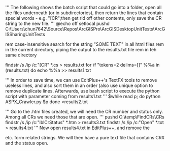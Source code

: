 '''
The following shows the batch script that could go into a folder, open all the files underneath (or in subdirectories), then return the lines that contain special words - e.g. "[CR";then get rid off other contents, only save the CR string to the new file.
'''
@echo off
setlocal
pushd C:\Users\chun7642\Source\Repos\ArcGISPro\ArcGISDesktopUnitTests\ArcGISSharingUnitTests

rem case-insensitive search for the string "SOME TEXT" in all html files
rem in the current directory, piping the output to the results.txt file
rem in teh same directory

findstr /s /ip /c:"[CR" *.cs > results.txt
for /f "tokens=2 delims=[]" %%a in (results.txt) do echo %%a >> results1.txt

'''
In order to save time, we can use EditPlus++'s TextFX tools to remove useless lines, and also sort them in an order (also use unique option to remove duplicate lines.
Afterwards, use bash script to execute the python script with parameter coming from results1.txt
'''
$while read p; do python ASPX_Crawler.py $p done <results2.txt

'''
Go to the .htm files created, we will need the CR number and status only. Among all CRs we need those that are open.
'''
pushd C:\temp\FindCRs\CRs
findstr /s /ip /c:"lblCrStatus" *.htm > results3.txt
findstr /s /ip /c:"Open" *.txt > results4.txt
'''
Now open results4.txt in EditPlus++, and remove the <div></div> etc. form related strings. We will then have a pure text file that contains CR# and the status open.